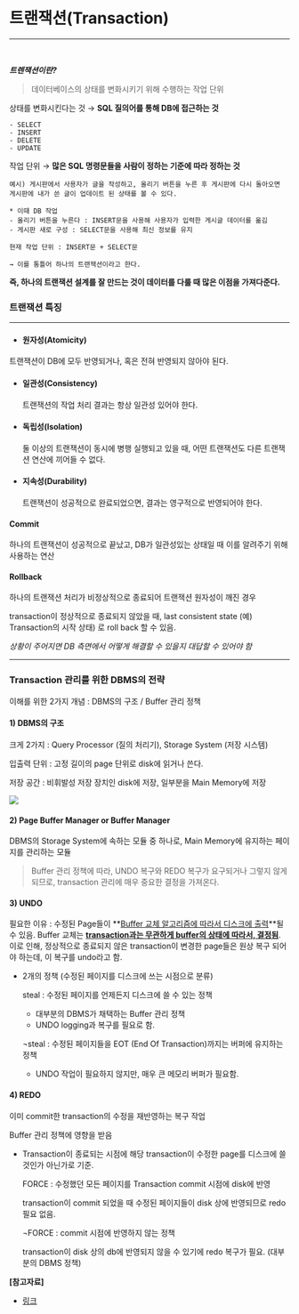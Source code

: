 # 트랜잭션(Transaction)

---

<br>

***트렌잭션이란?***

> 데이터베이스의 상태를 변화시키기 위해 수행하는 작업 단위



상태를 변화시킨다는 것 → **SQL 질의어를 통해 DB에 접근하는 것**

```
- SELECT
- INSERT
- DELETE
- UPDATE
```

작업 단위 → **많은 SQL 명령문들을 사람이 정하는 기준에 따라 정하는 것**

```
예시) 게시판에서 사용자가 글을 작성하고, 올리기 버튼을 누른 후 게시판에 다시 돌아오면 게시판에 내가 쓴 글이 업데이트 된 상태를 볼 수 있다.

* 이때 DB 작업
- 올리기 버튼을 누른다 : INSERT문을 사용해 사용자가 입력한 게시글 데이터를 옮김
- 게시판 새로 구성 : SELECT문을 사용해 최신 정보를 유지

현재 작업 단위 : INSERT문 + SELECT문

→ 이를 통틀어 하나의 트랜잭션이라고 한다.
```



**즉, 하나의 트랜잭션 설계를 잘 만드는 것이 데이터를 다룰 때 많은 이점을 가져다준다.**



### 트랜잭션 특징

---

- #### 원자성(Atomicity)

 트랜잭션이 DB에 모두 반영되거나, 혹은 전혀 반영되지 않아야 된다.

- #### 일관성(Consistency)

  트랜잭션의 작업 처리 결과는 항상 일관성 있어야 한다.

- #### 독립성(Isolation)

  둘 이상의 트랜잭션이 동시에 병행 실행되고 있을 때, 어떤 트랜잭션도 다른 트랜잭션 연산에 끼어들 수 없다.

- #### 지속성(Durability)

  트랜잭션이 성공적으로 완료되었으면, 결과는 영구적으로 반영되어야 한다.



#### Commit

하나의 트랜잭션이 성공적으로 끝났고,  DB가 일관성있는 상태일 때 이를 알려주기 위해 사용하는 연산



#### Rollback

하나의 트랜잭션 처리가 비정상적으로 종료되어 트랜잭션 원자성이 깨진 경우

transaction이 정상적으로 종료되지 않았을 때, last consistent state (예) Transaction의 시작 상태) 로 roll back 할 수 있음. 



*상황이 주어지면 DB 측면에서 어떻게 해결할 수 있을지 대답할 수 있어야 함*



---



### Transaction 관리를 위한 DBMS의 전략

이해를 위한 2가지 개념 : DBMS의 구조 / Buffer 관리 정책

#### 1) DBMS의 구조

크게 2가지 : Query Processor (질의 처리기), Storage System (저장 시스템)

입출력 단위 : 고정 길이의 page 단위로 disk에 읽거나 쓴다.

저장 공간 : 비휘발성 저장 장치인 disk에 저장, 일부분을 Main Memory에 저장

<img src="https://d2.naver.com/content/images/2015/06/helloworld-407507-1.png">



#### 2) Page Buffer Manager or Buffer Manager

DBMS의 Storage System에 속하는 모듈 중 하나로, Main Memory에 유지하는 페이지를 관리하는 모듈

> Buffer 관리 정책에 따라, UNDO 복구와 REDO 복구가 요구되거나 그렇지 않게 되므로, transaction 관리에 매우 중요한 결정을 가져온다.



#### 3) UNDO

필요한 이유 : 수정된 Page들이 **<u>Buffer 교체 알고리즘에 따라서 디스크에 출력</u>**될 수 있음. Buffer 교체는 **<u>transaction과는 무관하게 buffer의 상태에 따라서, 결정됨</u>**. 이로 인해, 정상적으로 종료되지 않은 transaction이 변경한 page들은 원상 복구 되어야 하는데,  이 복구를 undo라고 함.

- 2개의 정책 (수정된 페이지를 디스크에 쓰는 시점으로 분류)

  steal : 수정된 페이지를 언제든지 디스크에 쓸 수 있는 정책

  - 대부분의 DBMS가 채택하는 Buffer 관리 정책
  - UNDO logging과 복구를 필요로 함.

  

  ¬steal : 수정된 페이지들을 EOT (End Of Transaction)까지는 버퍼에 유지하는 정책

  - UNDO 작업이 필요하지 않지만, 매우 큰 메모리 버퍼가 필요함.



#### 4) REDO

이미 commit한 transaction의 수정을 재반영하는 복구 작업

Buffer 관리 정책에 영향을 받음

- Transaction이 종료되는 시점에 해당 transaction이 수정한 page를 디스크에 쓸 것인가 아닌가로 기준.

  

  FORCE : 수정했던 모든 페이지를 Transaction commit 시점에 disk에 반영

  transaction이 commit 되었을 때 수정된 페이지들이 disk 상에 반영되므로 redo 필요 없음.

  

  ¬FORCE : commit 시점에 반영하지 않는 정책

  transaction이 disk 상의 db에 반영되지 않을 수 있기에 redo 복구가 필요. (대부분의 DBMS 정책)

  

**[참고자료]**

- [링크](<https://d2.naver.com/helloworld/407507>)